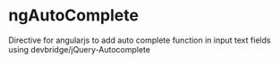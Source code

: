# ngAutoComplete
Directive for angularjs to add auto complete function in input text fields using devbridge/jQuery-Autocomplete
